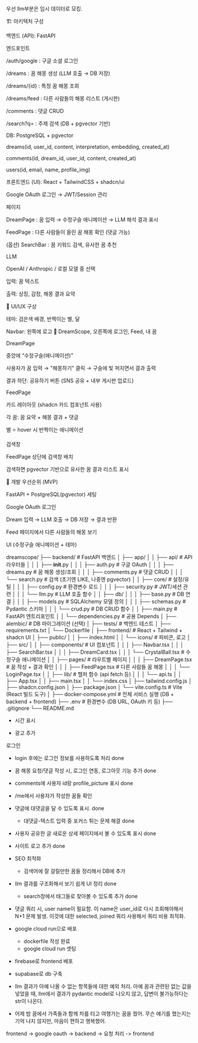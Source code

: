 우선 llm부분은 임시 데이터로 모킹.

🏗 아키텍처 구성

백엔드 (API): FastAPI

엔드포인트

/auth/google : 구글 소셜 로그인

/dreams : 꿈 해몽 생성 (LLM 호출 → DB 저장)

/dreams/{id} : 특정 꿈 해몽 조회

/dreams/feed : 다른 사람들의 해몽 리스트 (게시판)

/comments : 댓글 CRUD

/search?q= : 주제 검색 (DB + pgvector 기반)

DB: PostgreSQL + pgvector

dreams(id, user_id, content, interpretation, embedding, created_at)

comments(id, dream_id, user_id, content, created_at)

users(id, email, name, profile_img)

프론트엔드 (UI): React + TailwindCSS + shadcn/ui

Google OAuth 로그인 → JWT/Session 관리

페이지

DreamPage : 꿈 입력 → 수정구슬 애니메이션 → LLM 해석 결과 표시

FeedPage : 다른 사람들이 올린 꿈 해몽 확인 (댓글 가능)

(옵션) SearchBar : 꿈 키워드 검색, 유사한 꿈 추천

LLM

OpenAI / Anthropic / 로컬 모델 중 선택

입력: 꿈 텍스트

출력: 상징, 감정, 해몽 결과 요약

🎨 UI/UX 구상

테마: 검은색 배경, 반짝이는 별, 달

Navbar: 왼쪽에 로고 🌙 DreamScope, 오른쪽에 로그인, Feed, 내 꿈

DreamPage

중앙에 “수정구슬(애니메이션)”

사용자가 꿈 입력 → "해몽하기" 클릭 → 구슬에 빛 퍼지면서 결과 출력

결과 하단: 공유하기 버튼 (SNS 공유 + 내부 게시판 업로드)

FeedPage

카드 레이아웃 (shadcn 카드 컴포넌트 사용)

각 꿈: 꿈 요약 + 해몽 결과 + 댓글

별 ⭐ hover 시 반짝이는 애니메이션

검색창

FeedPage 상단에 검색창 배치

검색하면 pgvector 기반으로 유사한 꿈 결과 리스트 표시

🚀 개발 우선순위 (MVP)

FastAPI + PostgreSQL(pgvector) 세팅

Google OAuth 로그인

Dream 입력 → LLM 호출 → DB 저장 → 결과 반환

Feed 페이지에서 다른 사람들의 해몽 보기

UI (수정구슬 애니메이션 + 테마)


dreamscope/
├── backend/                  # FastAPI 백엔드
│   ├── app/
│   │   ├── api/              # API 라우터들
│   │   │   ├── __init__.py
│   │   │   ├── auth.py       # 구글 OAuth
│   │   │   ├── dreams.py     # 꿈 해몽 생성/조회
│   │   │   ├── comments.py   # 댓글 CRUD
│   │   │   └── search.py     # 검색 (초기엔 LIKE, 나중엔 pgvector)
│   │   ├── core/             # 설정/유틸
│   │   │   ├── config.py     # 환경변수 로드
│   │   │   ├── security.py   # JWT/세션 관련
│   │   │   └── llm.py        # LLM 호출 함수
│   │   ├── db/
│   │   │   ├── base.py       # DB 연결
│   │   │   ├── models.py     # SQLAlchemy 모델 정의
│   │   │   ├── schemas.py    # Pydantic 스키마
│   │   │   └── crud.py       # DB CRUD 함수
│   │   ├── main.py           # FastAPI 엔트리포인트
│   │   └── dependencies.py   # 공용 Depends
│   ├── alembic/              # DB 마이그레이션 (선택)
│   ├── tests/                # 백엔드 테스트
│   ├── requirements.txt
│   └── Dockerfile
│
├── frontend/                 # React + Tailwind + shadcn UI
│   ├── public/
│   │   ├── index.html
│   │   └── icons/            # 파비콘, 로고
│   ├── src/
│   │   ├── components/       # UI 컴포넌트
│   │   │   ├── Navbar.tsx
│   │   │   ├── SearchBar.tsx
│   │   │   ├── DreamCard.tsx
│   │   │   └── CrystalBall.tsx  # 수정구슬 애니메이션
│   │   ├── pages/            # 라우트별 페이지
│   │   │   ├── DreamPage.tsx # 꿈 작성 + 결과 확인
│   │   │   ├── FeedPage.tsx  # 다른 사람들 꿈 해몽
│   │   │   └── LoginPage.tsx
│   │   ├── lib/              # 헬퍼 함수 (api fetch 등)
│   │   │   └── api.ts
│   │   ├── App.tsx
│   │   ├── main.tsx
│   │   └── index.css
│   ├── tailwind.config.js
│   ├── shadcn.config.json
│   ├── package.json
│   └── vite.config.ts        # Vite (React 빌드 도구)
│
├── docker-compose.yml        # 전체 서비스 실행 (DB + backend + frontend)
├── .env                      # 환경변수 (DB URL, OAuth 키 등)
├── .gitignore
└── README.md



- 시간 표시

- 광고 추가

로그인
- login 후에는 로그인 정보를 사용하도록 처리 done
- 꿈 해몽 요청/댓글 작성 시, 로그인 연동, 로그아웃 기능 추가 done
- comments에 사용자 id랑 profile_picture 표시 done
    
- /me에서 사용자가 작성한 꿈들 확인
- 댓글에 대댓글을 달 수 있도록 표시. done
    - 대댓글-텍스트 입력 중 포커스 튀는 문제 해결 done
- 사용자 공유한 글 새로운 상세 페이지에서 볼 수 있도록 표시 done
- 사이트 로고 추가 done
- SEO 최적화
    - 검색어에 잘 걸릴만한 꿈들 정리해서 DB에 추가
- llm 결과를 구조화해서 보기 쉽게 UI 정리 done
    - search창에서 태그들로 찾아볼 수 있도록 추가 done
- 댓글 쿼리 시, user name이 필요함. 이 name은 user_id로 다시 조회해야해서 N+1 문제 발생. 이것에 대한 selected, joined 쿼리 사용해서 쿼리 비용 최적화. 


- google cloud run으로 배포
    - dockerfile 작성 완료
    - google cloud run 셋팅
- firebase로 frontend 배포
- supabase로 db 구축
- llm 결과가 아예 나올 수 없는 항목들에 대한 예외 처리. 아예 꿈과 관련된 없는 값을 넣었을 때, llm에서 결과가 pydantic model로 나오지 않고, 답변이 불가능하다는 str이 나온다.

- 어제 밤 꿈에서 가족들과 함께 차를 타고 여행가는 꿈을 꿨어. 무슨 얘기를 했는지는 기억 나지 않지만, 마음이 편하고 행복했어.


frontend -> google oauth -> backend -> 요청 처리 -> frontend